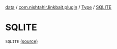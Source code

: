 [data](../../index.md) / [com.nishtahir.linkbait.plugin](../index.md) / [Type](index.md) / [SQLITE](.)


# SQLITE

`SQLITE` [(source)](https://gitlab.com/nishtahir/linkbait/tree/master/linkbait-plugin-api/src/main/kotlin//com/nishtahir/linkbait/plugin/Datasource.kt#L38)


